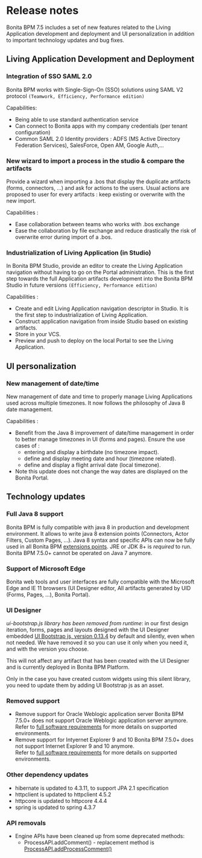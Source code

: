 # Release notes

Bonita BPM 7.5 includes a set of new features related to the Living Application development and deployment and UI personalization in addition to important technology updates and bug fixes.

<a id="living-application-development-and-deployment"/>

## Living Application Development and Deployment

### Integration of SSO SAML 2.0
Bonita BPM works with Single-Sign-On (SSO) solutions using SAML V2 protocol `(Teamwork, Efficiency, Performance edition)`

Capabilities: 
* Being able to use standard authentication service 
* Can connect to Bonita apps with my company credentials (per tenant configuration)
* Common SAML 2.0 Identity providers : ADFS (MS Active Directory Federation Services), SalesForce, Open AM, Google Auth,...

### New wizard to import a process in the studio & compare the artifacts 
Provide a wizard when importing a .bos that display the duplicate artifacts (forms, connectors, ...)  and ask for actions to the users. Usual actions are proposed to user for every artifacts : keep existing or overwrite with the new import.

Capabilities :
* Ease collaboration between teams who works with .bos exchange
* Ease the collaboration by file exchange and reduce drastically the risk of overwrite error during import of a .bos.

### Industrialization of Living Application (in Studio)
In Bonita BPM Studio, provide an editor to create the Living Application navigation without having to go on the Portal administration. This is the first step towards the full Application artifacts development into the Bonita BPM Studio in future versions `(Efficiency, Performance edition)`

Capabilities : 
* Create and edit Living Application navigation descriptor in Studio. It is the first step to industrialization of Living Application.
* Construct application navigation from inside Studio based on existing artifacts.
* Store in your VCS.
* Preview and push to deploy on the local Portal to see the Living Application. 

<a id="ui-personalization"/> 

## UI personalization

### New management of date/time
New management of date and time to properly manage Living Applications used across multiple timezones. It now follows the philosophy of Java 8 date management.

Capabilities :
* Benefit from the Java 8 improvement of date/time management in order to better manage timezones in UI (forms and pages). Ensure the use cases of : 
    * entering and display a birthdate (no timezone impact).
    * define and display meeting date and hour (timezone related).
    * define and display a flight arrival date (local timezone).
* Note this update does not change the way dates are displayed on the Bonita Portal.

<a id="technology-updates"/>

## Technology updates

### Full Java 8 support
Bonita BPM is fully compatible with java 8 in production and development environment. It allows to write java 8 extension points (Connectors, Actor Filters, Custom Pages, ...). Java 8 syntax and specific APIs can now be fully used in all Bonita BPM [extensions points](software-extensibility.md#stable_extension_points).
JRE or JDK 8+ is *required* to run. Bonita BPM 7.5.0+ cannot be operated on Java 7 anymore.

### Support of Microsoft Edge
Bonita web tools and user interfaces are fully compatible with the Microsoft Edge and IE 11 browsers (UI Designer editor, All artifacts generated by UID (Forms, Pages, ...), Bonita Portal). 

### UI Designer
*ui-bootstrap.js library has been removed from runtime*: in our first design iteration, forms, pages and layouts designed with the UI Designer embedded [UI Bootstrap js, version 0.13.4](http://angular-ui.github.io/bootstrap/versioned-docs/0.13.4/) by default and silently, even when not needed. We have removed it so you can use it only when you need it, and with the version you choose. 

This will not affect any artifact that has been created with the UI Designer and is currently deployed in Bonita BPM Platform.

Only in the case you have created custom widgets using this silent library, you need to update them by adding UI Bootstrap js as an asset.

### Removed support 
* Remove support for Oracle Weblogic application server
Bonita BPM 7.5.0+ does not support Oracle Weblogic application server anymore.  
Refer to [full software requirements](hardware-and-software-requirements.md) for more details on supported environments.
* Remove support for Intyernet Explorer 9 and 10
Bonita BPM 7.5.0+ does not support Internet Explorer 9 and 10 anymore.  
Refer to [full software requirements](hardware-and-software-requirements.md) for more details on supported environments.

### Other dependency updates
* hibernate is updated to 4.3.11, to support JPA 2.1 specification
* httpclient is updated to httpclient 4.5.2
* httpcore is updated to httpcore 4.4.4
* spring is updated to spring 4.3.7

### API removals

* Engine APIs have been cleaned up from some deprecated methods:
  * ProcessAPI.addComment() - replacement method is [ProcessAPI.addProcessComment()](http://documentation.bonitasoft.com/javadoc/api/${varVersion}/org/bonitasoft/engine/api/ProcessRuntimeAPI.html#addProcessComment-long-java.lang.String-)

